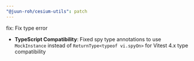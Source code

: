```yaml
---
"@juun-roh/cesium-utils": patch
---
```


fix: Fix type error

- **TypeScript Compatibility**: Fixed spy type annotations to use `MockInstance` instead of `ReturnType<typeof vi.spyOn>` for Vitest 4.x type compatibility

